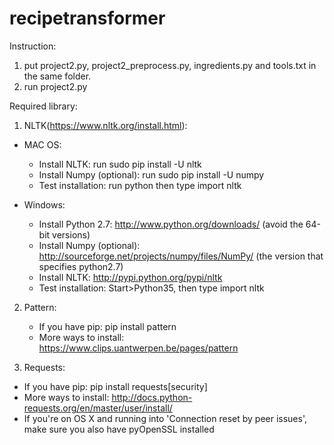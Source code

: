 # recipetransformer

Instruction:
1. put project2.py, project2_preprocess.py, ingredients.py and tools.txt in the same folder.
2. run project2.py

Required library:
1. NLTK(https://www.nltk.org/install.html): 

  - MAC OS:
    - Install NLTK: run sudo pip install -U nltk
    - Install Numpy (optional): run sudo pip install -U numpy
    - Test installation: run python then type import nltk
  
  
  - Windows: 
    - Install Python 2.7: http://www.python.org/downloads/ (avoid the 64-bit versions)
    - Install Numpy (optional): http://sourceforge.net/projects/numpy/files/NumPy/ (the version that specifies python2.7)
    - Install NLTK: http://pypi.python.org/pypi/nltk
    - Test installation: Start>Python35, then type import nltk
  
2. Pattern:
   - If you have pip: pip install pattern
   - More ways to install: https://www.clips.uantwerpen.be/pages/pattern
   
3. Requests:
  - If you have pip: pip install requests[security]
  - More ways to install: http://docs.python-requests.org/en/master/user/install/
  - If you're on OS X and running into 'Connection reset by peer issues', make sure you also have pyOpenSSL installed
   

